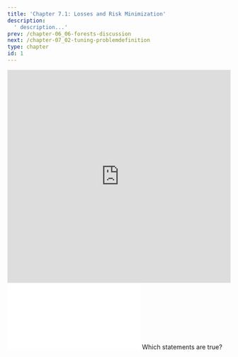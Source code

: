 ```yaml
---
title: 'Chapter 7.1: Losses and Risk Minimization'
description:
  ' description...'
prev: /chapter-06_06-forests-discussion
next: /chapter-07_02-tuning-problemdefinition
type: chapter
id: 1
---
```


<exercise id="1" title="Video Lecture">

<iframe width="100%" height="480" src="https://www.youtube.com/embed/lG4Ul1Liq-U" frameborder="0" allow="accelerometer; autoplay; encrypted-media; gyroscope; picture-in-picture" allowfullscreen></iframe>

</exercise>

<exercise id="2" title="Slides">

<object data="pdfs/7/slides-tuning-intro.pdf" type="application/pdf" style="width:100%;height:480px">
    <embed src="pdfs/7/slides-tuning-intro.pdf" type="application/pdf" />
</object>

</exercise>



<exercise id="3" title="Quiz">
Which statements are true?
<choice>
<opt text="Tuning means optimizing hyperparameters." correct="true">
</opt>
<opt text="Doing tuning well is hard; nested resampling can help." correct="true">
</opt>
<opt text="Good tuning is crucial to achieve good performance for all ML algorithms.">
</opt>
<opt text="Tuning optimizes the inner loss.">
</opt>
</choice>
</exercise>
